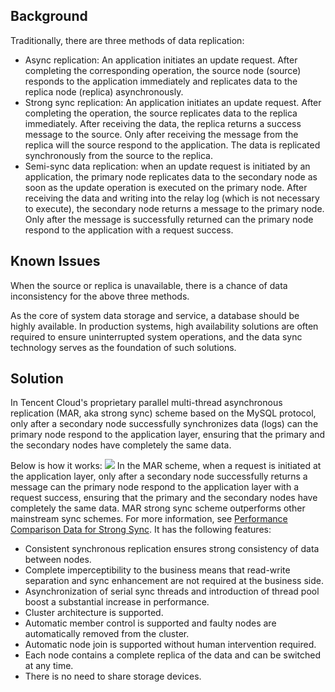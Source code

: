 ## Background
Traditionally, there are three methods of data replication:
- Async replication: An application initiates an update request. After completing the corresponding operation, the source node (source) responds to the application immediately and replicates data to the replica node (replica) asynchronously.
- Strong sync replication: An application initiates an update request. After completing the operation, the source replicates data to the replica immediately. After receiving the data, the replica returns a success message to the source. Only after receiving the message from the replica will the source respond to the application. The data is replicated synchronously from the source to the replica.
- Semi-sync data replication: when an update request is initiated by an application, the primary node replicates data to the secondary node as soon as the update operation is executed on the primary node. After receiving the data and writing into the relay log (which is not necessary to execute), the secondary node returns a message to the primary node. Only after the message is successfully returned can the primary node respond to the application with a request success.

## Known Issues
When the source or replica is unavailable, there is a chance of data inconsistency for the above three methods.

As the core of system data storage and service, a database should be highly available. In production systems, high availability solutions are often required to ensure uninterrupted system operations, and the data sync technology serves as the foundation of such solutions.

## Solution
In Tencent Cloud's proprietary parallel multi-thread asynchronous replication (MAR, aka strong sync) scheme based on the MySQL protocol, only after a secondary node successfully synchronizes data (logs) can the primary node respond to the application layer, ensuring that the primary and the secondary nodes have completely the same data.

Below is how it works:
![](https://main.qcloudimg.com/raw/9d9629407461c460de1e04e4c88a4830.png)
In the MAR scheme, when a request is initiated at the application layer, only after a secondary node successfully returns a message can the primary node respond to the application layer with a request success, ensuring that the primary and the secondary nodes have completely the same data.
MAR strong sync scheme outperforms other mainstream sync schemes. For more information, see [Performance Comparison Data for Strong Sync](https://intl.cloud.tencent.com/document/product/1042/33377). It has the following features:
- Consistent synchronous replication ensures strong consistency of data between nodes.
- Complete imperceptibility to the business means that read-write separation and sync enhancement are not required at the business side.
- Asynchronization of serial sync threads and introduction of thread pool boost a substantial increase in performance.
- Cluster architecture is supported.
- Automatic member control is supported and faulty nodes are automatically removed from the cluster.
- Automatic node join is supported without human intervention required.
- Each node contains a complete replica of the data and can be switched at any time.
- There is no need to share storage devices.
